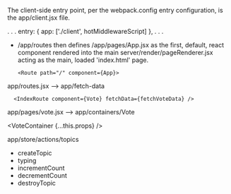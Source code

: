 
The client-side entry point, per the webpack.config entry configuration, is 
the app/client.jsx file.

  . . . 
    entry: { app: ['./client', hotMiddlewareScript] },
  . . . 

- /app/routes then defines /app/pages/App.jsx as the first, default, react 
  component rendered into the main server/render/pageRenderer.jsx acting as 
  the main, loaded 'index.html' page.

      <Route path="/" component={App}>

app/routes.jsx --> app/fetch-data

      <IndexRoute component={Vote} fetchData={fetchVoteData} />

app/pages/vote.jsx --> app/containers/Vote

  <VoteContainer {...this.props} />

app/store/actions/topics

  - createTopic
  - typing
  - incrementCount
  - decrementCount
  - destroyTopic
